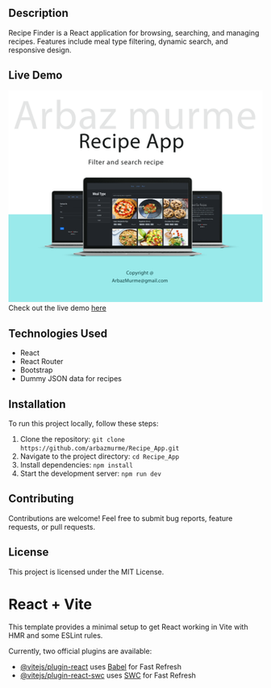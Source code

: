 ## Description
Recipe Finder is a React application for browsing, searching, and managing recipes. Features include meal type filtering, dynamic search, and responsive design.

## Live Demo
![Recipe App](./public/Photoshop.png)
Check out the live demo [here](https://arbazmurme-recipe.netlify.app/)

## Technologies Used
- React
- React Router
- Bootstrap
- Dummy JSON data for recipes

## Installation
To run this project locally, follow these steps:
1. Clone the repository: `git clone https://github.com/arbazmurme/Recipe_App.git`
2. Navigate to the project directory: `cd Recipe_App`
3. Install dependencies: `npm install`
4. Start the development server: `npm run dev`

## Contributing
Contributions are welcome! Feel free to submit bug reports, feature requests, or pull requests.

## License
This project is licensed under the MIT License.



# React + Vite

This template provides a minimal setup to get React working in Vite with HMR and some ESLint rules.

Currently, two official plugins are available:

- [@vitejs/plugin-react](https://github.com/vitejs/vite-plugin-react/blob/main/packages/plugin-react/README.md) uses [Babel](https://babeljs.io/) for Fast Refresh
- [@vitejs/plugin-react-swc](https://github.com/vitejs/vite-plugin-react-swc) uses [SWC](https://swc.rs/) for Fast Refresh
